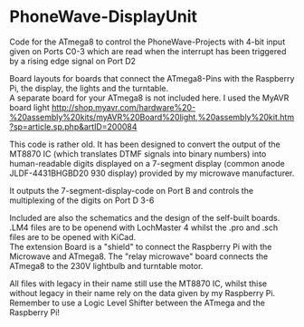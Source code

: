 # PhoneWave-DisplayUnit
Code for the ATmega8 to control the PhoneWave-Projects with 4-bit input given on Ports C0-3 which are read when the interrupt has been triggered by a rising edge signal on Port D2

Board layouts for boards that connect the ATmega8-Pins with the Raspberry Pi, the display, the lights and the turntable.  
A separate board for your ATmega8 is not included here. I used the MyAVR board light http://shop.myavr.com/hardware%20-%20assembly%20kits/myAVR%20Board%20light,%20assembly%20kit.htm?sp=article.sp.php&artID=200084

This code is rather old. It has been designed to convert the output of the MT8870 IC (which translates DTMF signals into binary numbers) into human-readable digits displayed on a 7-segment display (common anode JLDF-4431BHGBD20 930 display) provided by my microwave manufacturer.  

It outputs the 7-segment-display-code on Port B and controls the multiplexing of the digits on Port D 3-6

Included are also the schematics and the design of the self-built boards.   .LM4 files are to be openend with LochMaster 4 whilst the .pro  and .sch files are to be opened with KiCad.  
The extension Board is a "shield" to connect the Raspberry Pi with the Microwave and ATmega8. The "relay microwave" board connects the ATmega8 to the 230V lightbulb and turntable motor.

All files with legacy in their name still use the MT8870 IC, whilst thise without legacy in their name rely on the data given by my Raspberry Pi. Remember to use a Logic Level Shifter between the ATmega and the Raspberry Pi!  
